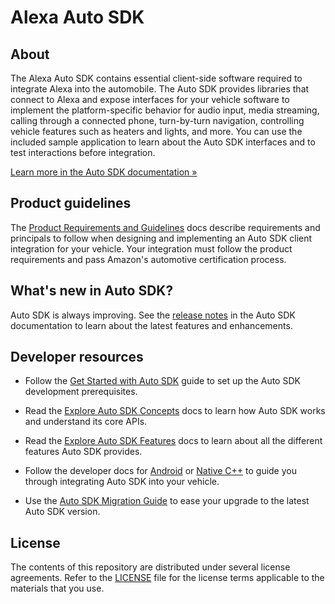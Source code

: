# Alexa Auto SDK

## About

The Alexa Auto SDK contains essential client-side software required to integrate Alexa into the automobile. The Auto SDK provides libraries that connect to Alexa and expose interfaces for your vehicle software to implement the platform-specific behavior for audio input, media streaming, calling through a connected phone, turn-by-turn navigation, controlling vehicle features such as heaters and lights, and more. You can use the included sample application to learn about the Auto SDK interfaces and to test interactions before integration.

[Learn more in the Auto SDK documentation »](https://alexa.github.io/alexa-auto-sdk/docs/get-started/)

## Product guidelines

The [Product Requirements and Guidelines](https://alexa.github.io/alexa-auto-sdk/docs/product-guidelines/) docs describe requirements and principals to follow when designing and implementing an Auto SDK client integration for your vehicle. Your integration must follow the product requirements and pass Amazon's automotive certification process.

## What's new in Auto SDK?

Auto SDK is always improving. See the [release notes](https://alexa.github.io/alexa-auto-sdk/docs/releases/) in the Auto SDK documentation to learn about the latest features and enhancements.

## Developer resources

* Follow the [Get Started with Auto SDK](https://alexa.github.io/alexa-auto-sdk/docs/get-started/) guide to set up the Auto SDK development prerequisites.

* Read the [Explore Auto SDK Concepts](https://alexa.github.io/alexa-auto-sdk/docs/explore/concepts/) docs to learn how Auto SDK works and understand its core APIs.

* Read the [Explore Auto SDK Features](https://alexa.github.io/alexa-auto-sdk/docs/explore/features/) docs to learn about all the different features Auto SDK provides.
  
* Follow the developer docs for [Android](https://alexa.github.io/alexa-auto-sdk/docs/android/) or [Native C++](https://alexa.github.io/alexa-auto-sdk/docs/native/) to guide you through integrating Auto SDK into your vehicle.

* Use the [Auto SDK Migration Guide](https://alexa.github.io/alexa-auto-sdk/docs/releases/migration) to ease your upgrade to the latest Auto SDK version.

## License

The contents of this repository are distributed under several license agreements. Refer to the [LICENSE](https://github.com/alexa/alexa-auto-sdk/blob/master/LICENSE) file for the license terms applicable to the materials that you use.
